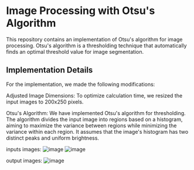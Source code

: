 # Image Processing with Otsu's Algorithm
This repository contains an implementation of Otsu's algorithm for image processing. Otsu's algorithm is a thresholding technique that automatically finds an optimal threshold value for image segmentation.

## Implementation Details
For the implementation, we made the following modifications:

Adjusted Image Dimensions: To optimize calculation time, we resized the input images to 200x250 pixels.

Otsu's Algorithm: We have implemented Otsu's algorithm for thresholding. The algorithm divides the input image into regions based on a histogram, aiming to maximize the variance between regions while minimizing the variance within each region. It assumes that the image's histogram has two distinct peaks and uniform brightness.

inputs images:
![image](https://github.com/mohammadalire94/Implementation-of-otsu-algorithm/assets/103526640/a00b0b47-4b84-46c8-ad2a-cb218f32202b) ![image](https://github.com/mohammadalire94/Implementation-of-otsu-algorithm/assets/103526640/2b751d0b-0587-4197-b919-e0ce3f7fda9a)

output images:
![image](https://github.com/mohammadalire94/Implementation-of-otsu-algorithm/assets/103526640/43af6a31-73eb-4744-b614-e79f52424056) 





